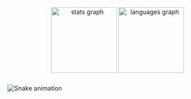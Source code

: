 <div align="center">
  <img src="https://github-readme-stats.vercel.app/api?hide_title=false&hide_rank=false&show_icons=true&include_all_commits=true&count_private=true&disable_animations=false&theme=dracula&locale=pt-br&hide_border=false&username=coelhos-gabi" height="150" alt="stats graph"  />
  <img src="https://github-readme-stats.vercel.app/api/top-langs?locale=pt-br&hide_title=false&layout=compact&card_width=320&langs_count=5&theme=dracula&hide_border=false&username=coelhos-gabi" height="150" alt="languages graph"  />
</div>

###
<img href="https://github.com/coelhos-gabi/coelhos-gabi/blob/output/snake.svg" alt="Snake animation" />

###

